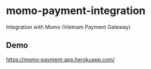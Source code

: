 # momo-payment-integration
Integration with Momo (Vietnam Payment Gateway)

## Demo
https://momo-payment-app.herokuapp.com/
